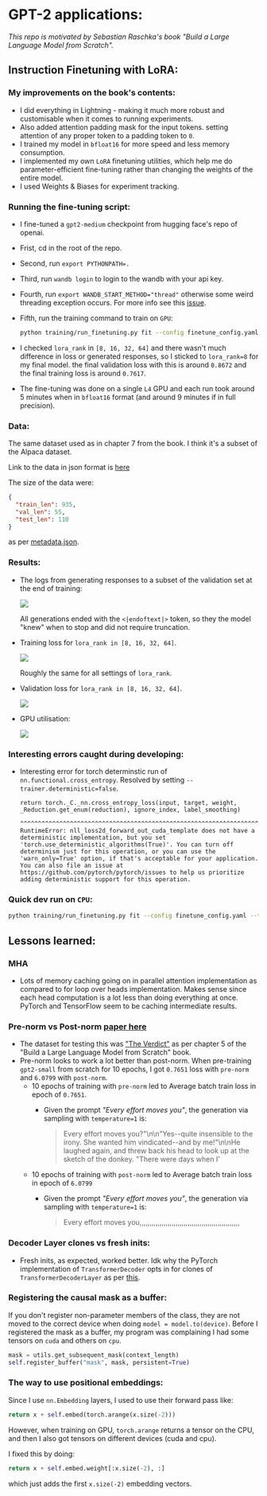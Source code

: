 # GPT-2 applications:
*This repo is motivated by Sebastian Raschka's book "Build a Large Language Model from Scratch".*


## Instruction Finetuning with LoRA:

### My improvements on the book's contents:
* I did everything in Lightning - making it much more robust and customisable when it comes to running experiments.
* Also added attention padding mask for the input tokens. setting attention of any proper token to a padding token to `0`.
* I trained my model in `bfloat16` for more speed and less memory consumption.
* I implemented my own `LoRA` finetuning utilities, which help me do parameter-efficient fine-tuning rather than changing the weights of the entire model.
* I used Weights & Biases for experiment tracking.


### Running the fine-tuning script:
* I fine-tuned a `gpt2-medium` checkpoint from hugging face's repo of openai.

* Frist, cd in the root of the repo.
* Second, run `export PYTHONPATH=.`
* Third, run `wandb login` to login to the wandb with your api key.
* Fourth, run `export WANDB_START_METHOD="thread"` otherwise some weird threading exception occurs. For more info see this <a href="https://github.com/wandb/wandb/issues/3223#issuecomment-1032820724">issue</a>.
* Fifth, run the training command to train on `GPU`:

	```bash
	python training/run_finetuning.py fit --config finetune_config.yaml --trainer.accelerator=gpu --trainer.devices=1 --trainer.max_epochs=48 --trainer.check_val_every_n_epoch=2 --trainer.log_every_n_steps=5 --data.num_workers=4 --my_model_checkpoint.every_n_epochs=4 --model.lr=3e-4 --model.do_lora=true --model.lora_rank=8 --model.from_pretrained_model=gpt2-medium --data.batch_size=128 --trainer.precision=bf16-true
	```

* I checked `lora_rank` in `[8, 16, 32, 64]` and there wasn't much difference in loss or generated responses, so I sticked to `lora_rank=8` for my final model. the final validation loss with this is around `0.8672` and the final training loss is around `0.7617`.

* The fine-tuning was done on a single `L4` GPU and each run took around 5 minutes when in `bfloat16` format (and around 9 minutes if in full precision).

### Data:
The same dataset used as in chapter 7 from the book. I think it's a subset of the Alpaca dataset.

Link to the data in json format is <a href="https://raw.githubusercontent.com/rasbt/LLMs-from-scratch/main/ch07/01_main-chapter-code/instruction-data.json">here</a>

The size of the data were:

```json
{
  "train_len": 935,
  "val_len": 55,
  "test_len": 110
}
```

as per <a href="./data/raw/metadata.json">metadata.json</a>.

### Results:

* The logs from generating responses to a subset of the validation set at the end of training:

	<img src="./assets/imgs/val-logs-gpt2-instruct.png">

	All generations ended with the `<|endoftext|>` token, so they the model "knew" when to stop and did not require truncation.

* Training loss for `lora_rank in [8, 16, 32, 64]`.

	<img src="./assets/imgs/training-curves-all.png">

	Roughly the same for all settings of `lora_rank`.

* Validation loss for `lora_rank in [8, 16, 32, 64]`.

	<img src="./assets/imgs/val-curves-all.png">

* GPU utilisation:

	<img src="./assets/imgs/gpu-utilisation.png">

### Interesting errors caught during developing:

* Interesting error for torch determinstic run of `nn.functional.cross_entropy`. Resolved by setting `--trainer.deterministic=false`.

	```
	return torch._C._nn.cross_entropy_loss(input, target, weight, _Reduction.get_enum(reduction), ignore_index, label_smoothing)
			^^^^^^^^^^^^^^^^^^^^^^^^^^^^^^^^^^^^^^^^^^^^^^^^^^^^^^^^^^^^^^^^^^^^^^^^^^^^^^^^^^^^^^^^^^^^^^^^^^^^^^^^^^^^^^^^^^^^^
	RuntimeError: nll_loss2d_forward_out_cuda_template does not have a deterministic implementation, but you set 'torch.use_deterministic_algorithms(True)'. You can turn off determinism just for this operation, or you can use the 'warn_only=True' option, if that's acceptable for your application. You can also file an issue at https://github.com/pytorch/pytorch/issues to help us prioritize adding deterministic support for this operation.
	```

### Quick dev run on `CPU`:

```bash
python training/run_finetuning.py fit --config finetune_config.yaml --trainer.accelerator=auto --trainer.devices=1 --trainer.max_epochs=2 --trainer.check_val_every_n_epoch=1 --trainer.log_every_n_steps=25 --data.num_workers=1 --my_model_checkpoint.every_n_epochs=2 --model.lr=5e-5 --model.do_lora=true --model.from_pretrained_model=gpt2-medium --trainer.limit_train_batches=2 --trainer.limit_val_batches=2
```

## Lessons learned:

### MHA
* Lots of memory caching going on in parallel attention implementation as compared to for loop over heads implementation. Makes sense since each head computation is a lot less than doing everything at once. PyTorch and TensorFlow seem to be caching intermediate results.

### Pre-norm vs Post-norm <a href="https://arxiv.org/pdf/2002.04745">paper here</a>
* The dataset for testing this was <a href="https://en.wikisource.org/wiki/The_Verdict">"The Verdict"</a> as per chapter 5 of the "Build a Large Language Model from Scratch" book.
* Pre-norm looks to work a lot better than post-norm. When pre-training `gpt2-small` from scratch for 10 epochs, I got `0.7651` loss with `pre-norm` and `6.0799` with `post-norm`.
	* 10 epochs of training with `pre-norm` led to Average batch train loss in epoch of `0.7651`.
		* Given the prompt *"Every effort moves you"*, the generation via sampling with `temperature=1` is:

			> Every effort moves you?"\n\n"Yes--quite insensible to the irony. She wanted him vindicated--and by me!"\n\nHe laughed again, and threw back his head to look up at the sketch of the donkey. "There were days when I'
	* 10 epochs of training with `post-norm` led to Average batch train loss in epoch of `6.0799`
		* Given the prompt *"Every effort moves you"*, the generation via sampling with `temperature=1` is:

			> Every effort moves you,,,,,,,,,,,,,,,,,,,,,,,,,,,,,,,,,,,,,,,,,,,,,,,,,,

### Decoder Layer clones vs fresh inits:
* Fresh inits, as expected, worked better. Idk why the PyTorch implementation
	of `TransformerDecoder` opts in for clones of `TransformerDecoderLayer`
	as per <a href="https://github.com/pytorch/pytorch/blob/main/torch/nn/modules/transformer.py#L452">this</a>.

### Registering the causal mask as a buffer:
If you don't register non-parameter members of the class, they are not moved to the correct device when doing `model = model.to(device)`. Before I registered the mask as a buffer, my program was complaining I had some tensors on `cuda` and others on `cpu`.

```python
mask = utils.get_subsequent_mask(context_length)
self.register_buffer("mask", mask, persistent=True)
```

### The way to use positional embeddings:

Since I use `nn.Embedding` layers, I used to use their forward pass like:

```python
return x + self.embed(torch.arange(x.size(-2)))
```

However, when training on GPU, `torch.arange` returns a tensor on the CPU, and then I also got tensors on different devices (cuda and cpu).

I fixed this by doing:

```python
return x + self.embed.weight[:x.size(-2), :]
```

which just adds the first `x.size(-2)` embedding vectors.